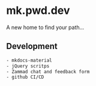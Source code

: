 # mk.pwd.dev

A new home to find your path...

## Development

```bash
- mkdocs-material
- jQuery scritps
- Zammad chat and feedback form
- github CI/CD
